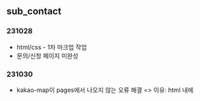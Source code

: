 ## sub_contact

### 231028

- html/css - 1차 마크업 작업
- 문의/신청 페이지 미완성

### 231030

- kakao-map이 pages에서 나오지 않는 오류 해결
  => 이유: html 내에 <script scr="">에 https 누락
